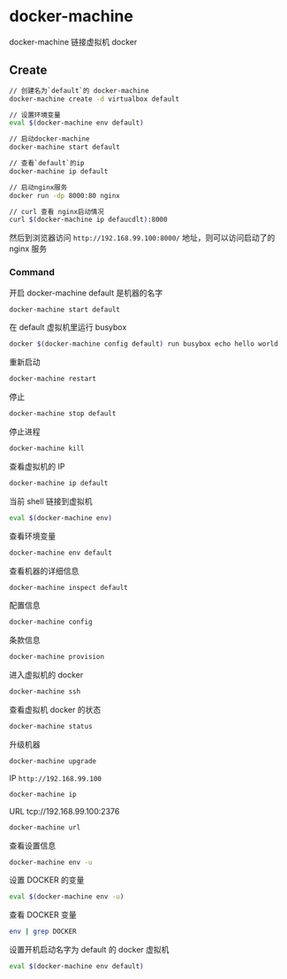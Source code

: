 # docker-machine

docker-machine 链接虚拟机 docker

## Create

```bash
// 创建名为`default`的 docker-machine
docker-machine create -d virtualbox default

// 设置环境变量
eval $(docker-machine env default)

// 启动docker-machine
docker-machine start default

// 查看`default`的ip
docker-machine ip default

// 启动nginx服务
docker run -dp 8000:80 nginx

// curl 查看 nginx启动情况
curl $(docker-machine ip defaucdlt):8000
```

然后到浏览器访问 `http://192.168.99.100:8000/` 地址，则可以访问启动了的 nginx 服务

### Command

开启 docker-machine default 是机器的名字

```bash
docker-machine start default
```

在 default 虚拟机里运行 busybox

```bash
docker $(docker-machine config default) run busybox echo hello world
```

重新启动

```bash
docker-machine restart
```

停止

```bash
docker-machine stop default
```

停止进程

```bash
docker-machine kill
```

查看虚拟机的 IP

```bash
docker-machine ip default
```

当前 shell 链接到虚拟机

```bash
eval $(docker-machine env)
```

查看环境变量

```bash
docker-machine env default
```

查看机器的详细信息

```bash
docker-machine inspect default
```

配置信息

```bash
docker-machine config
```

条款信息

```bash
docker-machine provision
```

进入虚拟机的 docker

```bash
docker-machine ssh
```

查看虚拟机 docker 的状态

```bash
docker-machine status
```

升级机器

```bash
docker-machine upgrade
```

IP `http://192.168.99.100`

```bash
docker-machine ip
```

URL tcp://192.168.99.100:2376

```bash
docker-machine url
```

查看设置信息

```bash
docker-machine env -u
```

设置 DOCKER 的变量

```bash
eval $(docker-machine env -u)
```

查看 DOCKER 变量

```bash
env | grep DOCKER
```

设置开机启动名字为 default 的 docker 虚拟机

```bash
eval $(docker-machine env default)
```

